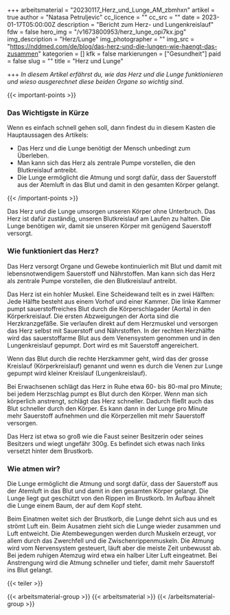 +++
arbeitsmaterial = "20230117_Herz_und_Lunge_AM_zbmhxn"
artikel = true
author = "Natasa Petruljevic"
cc_licence = ""
cc_src = ""
date = 2023-01-17T05:00:00Z
description = "Bericht zum Herz- und Lungenkreislauf"
fdw = false
hero_img = "/v1673800953/herz_lunge_opi7kx.jpg"
img_description = "Herz/Lunge"
img_photographer = ""
img_src = "https://nddmed.com/de/blog/das-herz-und-die-lungen-wie-haengt-das-zusammen"
kategorien = []
kfk = false
markierungen = ["Gesundheit"]
paid = false
slug = ""
title = "Herz und Lunge"

+++
_In diesem Artikel erfährst du, wie das Herz und die Lunge funktionieren und wieso ausgerechnet diese beiden Organe so wichtig sind._

{{< important-points >}} <h3>Das Wichtigste in Kürze</h3>

<p>Wenn es einfach schnell gehen soll, dann findest du in diesem Kasten die Hauptaussagen des Artikels:</p>

<ul>

<li>Das Herz und die Lunge benötigt der Mensch unbedingt zum Überleben.</li>

<li>Man kann sich das Herz als zentrale Pumpe vorstellen, die den Blutkreislauf antreibt.</li>

<li>Die Lunge ermöglicht die Atmung und sorgt dafür, dass der Sauerstoff aus der Atemluft in das Blut und damit in den gesamten Körper gelangt.</li>

</ul> {{< /important-points >}}

Das Herz und die Lunge umsorgen unseren Körper ohne Unterbruch. Das Herz ist dafür zuständig, unseren Blutkreislauf am Laufen zu halten. Die Lunge benötigen wir, damit sie unseren Körper mit genügend Sauerstoff versorgt.

### Wie funktioniert das Herz?

Das Herz versorgt Organe und Gewebe kontinuierlich mit Blut und damit mit lebensnotwendigem Sauerstoff und Nährstoffen. Man kann sich das Herz als zentrale Pumpe vorstellen, die den Blutkreislauf antreibt.

Das Herz ist ein hohler Muskel. Eine Scheidewand teilt es in zwei Hälften: Jede Hälfte besteht aus einem Vorhof und einer Kammer. Die linke Kammer pumpt sauerstoffreiches Blut durch die Körperschlagader (Aorta) in den Körperkreislauf. Die ersten Abzweigungen der Aorta sind die Herzkranzgefäße. Sie verlaufen direkt auf dem Herzmuskel und versorgen das Herz selbst mit Sauerstoff und Nährstoffen. In der rechten Herzhälfte wird das sauerstoffarme Blut aus dem Venensystem genommen und in den Lungenkreislauf gepumpt. Dort wird es mit Sauerstoff angereichert.

Wenn das Blut durch die rechte Herzkammer geht, wird das der grosse Kreislauf (Körperkreislauf) genannt und wenn es durch die Venen zur Lunge gepumpt wird kleiner Kreislauf (Lungenkreislauf).

Bei Erwachsenen schlägt das Herz in Ruhe etwa 60- bis 80-mal pro Minute; bei jedem Herzschlag pumpt es Blut durch den Körper. Wenn man sich körperlich anstrengt, schlägt das Herz schneller. Dadurch fließt auch das Blut schneller durch den Körper. Es kann dann in der Lunge pro Minute mehr Sauerstoff aufnehmen und die Körperzellen mit mehr Sauerstoff versorgen.

Das Herz ist etwa so groß wie die Faust seiner Besitzerin oder seines Besitzers und wiegt ungefähr 300g. Es befindet sich etwas nach links versetzt hinter dem Brustkorb.

### Wie atmen wir?

Die Lunge ermöglicht die Atmung und sorgt dafür, dass der Sauerstoff aus der Atemluft in das Blut und damit in den gesamten Körper gelangt. Die Lunge liegt gut geschützt von den Rippen im Brustkorb. Im Aufbau ähnelt die Lunge einem Baum, der auf dem Kopf steht.

Beim Einatmen weitet sich der Brustkorb, die Lunge dehnt sich aus und es strömt Luft ein. Beim Ausatmen zieht sich die Lunge wieder zusammen und Luft entweicht. Die Atembewegungen werden durch Muskeln erzeugt, vor allem durch das Zwerchfell und die Zwischenrippenmuskeln. Die Atmung wird vom Nervensystem gesteuert, läuft aber die meiste Zeit unbewusst ab. Bei jedem ruhigen Atemzug wird etwa ein halber Liter Luft eingeatmet. Bei Anstrengung wird die Atmung schneller und tiefer, damit mehr Sauerstoff ins Blut gelangt.

{{< teiler >}}

{{< arbeitsmaterial-group >}} {{< arbeitsmaterial >}} {{< /arbeitsmaterial-group >}}